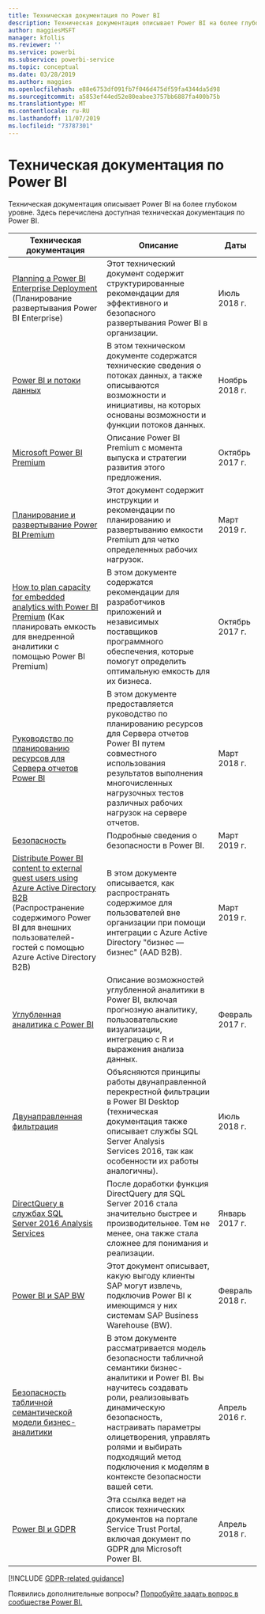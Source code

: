```yaml
---
title: Техническая документация по Power BI
description: Техническая документация описывает Power BI на более глубоком уровне.
author: maggiesMSFT
manager: kfollis
ms.reviewer: ''
ms.service: powerbi
ms.subservice: powerbi-service
ms.topic: conceptual
ms.date: 03/28/2019
ms.author: maggies
ms.openlocfilehash: e88e6753df091fb7f046d475df59fa4344da5d98
ms.sourcegitcommit: a5853ef44ed52e80eabee3757bb6887fa400b75b
ms.translationtype: MT
ms.contentlocale: ru-RU
ms.lasthandoff: 11/07/2019
ms.locfileid: "73787301"
---
```

# <a name="whitepapers-for-power-bi"></a>Техническая документация по Power BI

Техническая документация описывает Power BI на более глубоком уровне. Здесь перечислена доступная техническая документация по Power BI.

| Техническая документация | Описание | Даты |
| --- | --- | --- |
| [Planning a Power BI Enterprise Deployment](https://go.microsoft.com/fwlink/?linkid=2057861) (Планирование развертывания Power BI Enterprise) |Этот технический документ содержит структурированные рекомендации для эффективного и безопасного развертывания Power BI в организации. | Июль 2018 г. |
| [Power BI и потоки данных](https://go.microsoft.com/fwlink/?linkid=2034388&clcid=0x409)| В этом техническом документе содержатся технические сведения о потоках данных, а также описываются возможности и инициативы, на которых основаны возможности и функции потоков данных. | Ноябрь 2018 г. |
| [Microsoft Power BI Premium](https://aka.ms/pbipremiumwhitepaper) |Описание Power BI Premium с момента выпуска и стратегии развития этого предложения. | Октябрь 2017 г. |
| [Планирование и развертывание Power BI Premium](whitepaper-powerbi-premium-deployment.md)| Этот документ содержит инструкции и рекомендации по планированию и развертыванию емкости Premium для четко определенных рабочих нагрузок.| Март 2019 г. |
| [How to plan capacity for embedded analytics with Power BI Premium](https://aka.ms/pbiewhitepaper) (Как планировать емкость для внедренной аналитики с помощью Power BI Premium) |В этом документе содержатся рекомендации для разработчиков приложений и независимых поставщиков программного обеспечения, которые помогут определить оптимальную емкость для их бизнеса. | Октябрь 2017 г. |
| [Руководство по планированию ресурсов для Сервера отчетов Power BI](report-server/capacity-planning.md) |В этом документе предоставляется руководство по планированию ресурсов для Сервера отчетов Power BI путем совместного использования результатов выполнения многочисленных нагрузочных тестов различных рабочих нагрузок на сервере отчетов. | Март 2018 г. |
| [Безопасность](service-admin-power-bi-security.md) |Подробные сведения о безопасности в Power BI. | Март 2019 г. |
| [Distribute Power BI content to external guest users using Azure Active Directory B2B](whitepaper-azure-b2b-power-bi.md) (Распространение содержимого Power BI для внешних пользователей-гостей с помощью Azure Active Directory B2B)|В этом документе описывается, как распространять содержимое для пользователей вне организации при помощи интеграции с Azure Active Directory "бизнес — бизнес" (AAD B2B).| Март 2019 г. |
| [Углубленная аналитика с Power BI](https://info.microsoft.com/advanced-analytics-with-power-bi.html?Is=Website) |Описание возможностей углубленной аналитики в Power BI, включая прогнозную аналитику, пользовательские визуализации, интеграцию с R и выражения анализа данных. | Февраль 2017 г. |
| [Двунаправленная фильтрация](desktop-bidirectional-filtering.md) |Объясняются принципы работы двунаправленной перекрестной фильтрации в Power BI Desktop (техническая документация также описывает службы SQL Server Analysis Services 2016, так как особенности их работы аналогичны). | Июль 2018 г. |
| [DirectQuery в службах SQL Server 2016 Analysis Services](https://blogs.msdn.microsoft.com/analysisservices/2017/04/06/directquery-in-sql-server-2016-analysis-services-whitepaper/) |После доработки функция DirectQuery для SQL Server 2016 стала значительно быстрее и производительнее. Тем не менее, она также стала сложнее для понимания и реализации. | Январь 2017 г. |
| [Power BI и SAP BW](https://aka.ms/powerbiandsapbw)| Этот документ описывает, какую выгоду клиенты SAP могут извлечь, подключив Power BI к имеющимся у них системам SAP Business Warehouse (BW).| Февраль 2018 г. |
| [Безопасность табличной семантической модели бизнес-аналитики](https://download.microsoft.com/download/D/2/0/D20E1C5F-72EA-4505-9F26-FEF9550EFD44/Securing%20the%20Tabular%20BI%20Semantic%20Model.docx) |В этом документе рассматривается модель безопасности табличной семантики бизнес-аналитики и Power BI. Вы научитесь создавать роли, реализовывать динамическую безопасность, настраивать параметры олицетворения, управлять ролями и выбирать подходящий метод подключения к моделям в контексте безопасности вашей сети. | Апрель 2016 г. |
| [Power BI и GDPR](https://aka.ms/power-bi-gdpr-whitepaper)| Эта ссылка ведет на список технических документов на портале Service Trust Portal, включая документ по GDPR для Microsoft Power BI. | Апрель 2018 г. |

[!INCLUDE [GDPR-related guidance](includes/gdpr-hybrid-note.md)]

Появились дополнительные вопросы? [Попробуйте задать вопрос в сообществе Power BI.](https://community.powerbi.com/)
